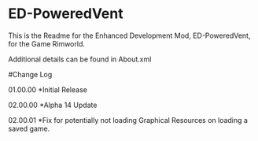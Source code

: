 # ED-PoweredVent
This is the Readme for the Enhanced Development Mod, ED-PoweredVent, for the Game Rimworld.

Additional details can be found in About.xml

#Change Log

01.00.00
*Initial Release

02.00.00
*Alpha 14 Update

02.00.01
*Fix for potentially not loading Graphical Resources on loading a saved game.
